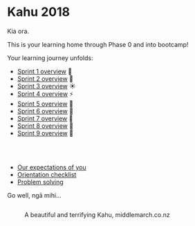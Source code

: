 # Kahu 2018

Kia ora.

This is your learning home through Phase 0 and into bootcamp!

Your learning journey unfolds:

- [Sprint 1 overview](/sprints/1-overview) :seedling:
- [Sprint 2 overview](/sprints/2-overview) :tada:
- [Sprint 3 overview](/sprints/3-overview) :sunny:
- [Sprint 4 overview](/sprints/4-overview) :zap:
- [Sprint 5 overview](/sprints/5-overview) :sunflower:
- [Sprint 6 overview](/sprints/6-overview) :honeybee:
- [Sprint 7 overview](/sprints/7-overview) :sunflower:
- [Sprint 8 overview](/sprints/8-overview) :cherry_blossom:
- [Sprint 9 overview](/sprints/9-overview) :balloon:

<br><br>
- [Our expectations of you](https://github.com/dev-academy-programme/orientation/tree/master/expectations)
- [Orientation checklist](https://github.com/dev-academy-programme/orientation)
- [Problem solving](https://github.com/dev-academy-programme/curriculum/blob/master/concepts/problem-solving/README.md)

Go well, ngā mihi...

<figure>
  <img src="http://www.middlemarch.co.nz/images/australasian-harrier-large.jpg" alt=""><br>
  <figcaption>
    <p>A beautiful and terrifying Kahu, middlemarch.co.nz</p>
  </figcaption>
</figure>
